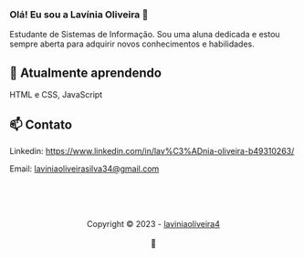 ### Olá! Eu sou a Lavínia Oliveira 👋

Estudante de Sistemas de Informação. Sou uma aluna dedicada e estou sempre aberta para adquirir novos conhecimentos e habilidades. 

 ## 🌱 Atualmente aprendendo 
 HTML e CSS, JavaScript
  
## 📫 Contato

Linkedin: https://www.linkedin.com/in/lav%C3%ADnia-oliveira-b49310263/ 

Email: laviniaoliveirasilva34@gmail.com

##
<div align="center">
  <br/>
  <br/>
  <br/>
    <div
      <sub>Copyright © 2023 - <a href="https://github.com/laviniaoliveira4">laviniaoliveira4</sub></a>
    </div>
    <br/>
    💖
</div>

          
          
